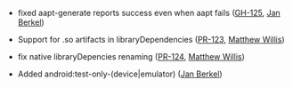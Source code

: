 * fixed aapt-generate reports success even when aapt fails ([GH-125][], [Jan Berkel][jberkel])

* Support for .so artifacts in libraryDependencies ([PR-123][], [Matthew Willis][appamatto])

* fix native libraryDepencies renaming ([PR-124][], [Matthew Willis][appamatto])

* Added android:test-only-(device|emulator) ([Jan Berkel][jberkel])

[jberkel]: https://github.com/jberkel
[appamatto]: https://github.com/appamatto
[PR-123]: https://github.com/jberkel/android-plugin/pull/123
[PR-124]: https://github.com/jberkel/android-plugin/pull/124
[GH-125]: https://github.com/jberkel/android-plugin/issues/125
